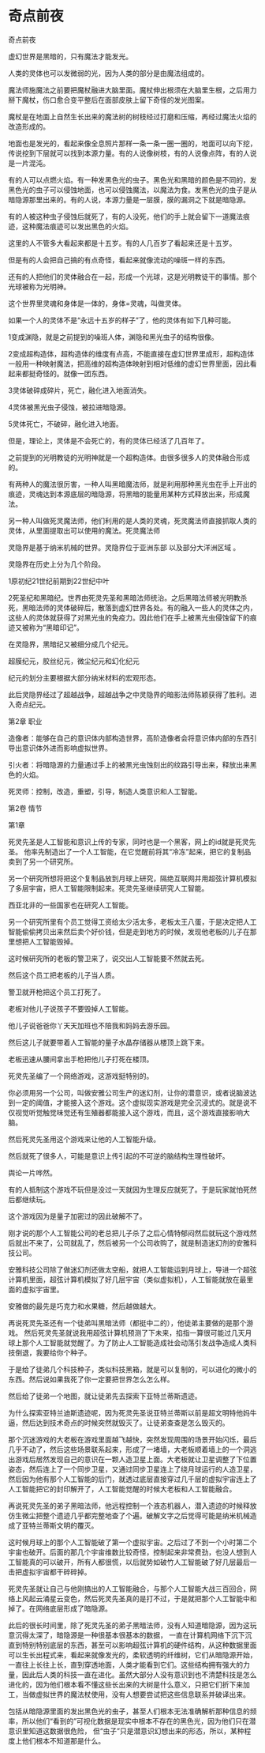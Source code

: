 # 奇点前夜

奇点前夜

虚幻世界是黑暗的，只有魔法才能发光。

人类的灵体也可以发微弱的光，因为人类的部分是由魔法组成的。

魔法师施魔法之前要把魔杖融进大脑里面。魔杖伸出根须在大脑里生根，之后用力掰下魔杖，伤口愈合变平整后在面部皮肤上留下奇怪的发光图案。

魔杖是在地面上自然生长出来的魔法树的树枝经过打磨和压缩，再经过魔法火焰的改造形成的。

地面也是发光的，看起来像全息照片那样一条一条一圈一圈的，地面可以向下挖，传说挖到下层就可以找到本源力量。有的人说像树枝，有的人说像点阵，有的人说是一片混沌。

有的人可以点燃火焰。有一种发黑色光的虫子。黑色光和黑暗的颜色是不同的，发黑色光的虫子可以侵蚀地面，也可以侵蚀魔法，以魔法为食。发黑色光的虫子是从暗隐源那里出来的。有的人说，本源力量是一层膜，膜的漏洞之下就是暗隐源。

有的人被这种虫子侵蚀后就死了，有的人没死，他们的手上就会留下一道魔法痕迹，这种魔法痕迹可以发出黑色的火焰。

这里的人不管多大看起来都是十五岁。有的人几百岁了看起来还是十五岁。

但是有的人会把自己搞的有点奇怪，看起来就像流动的噪斑一样的东西。

还有的人把他们的灵体融合在一起，形成一个光球，这是光明教徒干的事情。那个光球被称为光明神。

这个世界里灵魂和身体是一体的，身体=灵魂，叫做灵体。

如果一个人的灵体不是“永远十五岁的样子”了，他的灵体有如下几种可能。

1变成渊隐，就是之前提到的噪班人体，渊隐和黑光虫子的结构很像。

2变成超构造体，超构造体的维度有点高，不能直接在虚幻世界里成形，超构造体一般用一种映射魔法，把高维的超构造体映射到相对低维的虚幻世界里面，因此看起来都挺奇怪的。就像一团东西。

3灵体破碎成碎片，死亡，融化进入地面消失。

4灵体被黑光虫子侵蚀，被拉进暗隐源。

5灵体死亡，不破碎，融化进入地面。

但是，理论上，灵体是不会死亡的，有的灵体已经活了几百年了。

之前提到的光明教徒的光明神就是一个超构造体。由很多很多人的灵体融合形成的。

有两种人的魔法很厉害，一种人叫黑暗魔法师，就是利用那种黑光虫在手上开出的痕迹，灵魂达到本源底层的暗隐源，将黑暗的能量用某种方式释放出来，形成魔法。

另一种人叫做死灵魔法师，他们利用的是人类的灵魂，死灵魔法师直接抓取人类的灵体，从里面提取出可以使用的魔法。死灵魔法师

灵隐界是基于纳米机械的世界。灵隐界位于亚洲东部 以及部分大洋洲区域 。

灵隐界在历史上分为几个阶段。

1原初纪21世纪前期到22世纪中叶

2死圣纪和黑暗纪。世界由死灵先圣和黑暗法师统治。之后黑暗法师被光明教杀死，黑暗法师的灵体破碎后，散落到虚幻世界各处。有的融入一些人的灵体之内，这些人的灵体就获得了对黑光虫的免疫力。因此他们在手上被黑光虫侵蚀留下的痕迹又被称为“黑暗印记”。

在灵隐界，黑暗纪又被细分成几个纪元。

超膜纪元，胶丝纪元，微尘纪元和幻化纪元

纪元的划分主要根据大部分纳米材料的宏观形态。

此后灵隐界经过了超越战争，超越战争之中灵隐界的暗影法师陈颖获得了胜利。进入奇点纪元。

第2章 职业

造像者：能够在自己的意识体内部构造世界，高阶造像者会将意识体内部的东西引导出意识体外进而影响虚拟世界。

引火者：将暗隐源的力量通过手上的被黑光虫蚀刻出的纹路引导出来，释放出来黑色的火焰。

死灵师：控制，改造，重塑，引导，制造人类意识和人工智能。

第2卷 情节

第1章

死灵先圣是人工智能和意识上传的专家，同时也是一个黑客，网上的id就是死灵先圣。 他率先制造出了一个人工智能，在它觉醒前将其“冷冻”起来，把它的复制品卖到了另一个研究所。

另一个研究所想将把这个复制品放到月球上研究，隔绝互联网并用超弦计算机模拟了多层宇宙，把人工智能限制起来。死灵先圣继续研究人工智能。

西亚北非的一些国家也在研究人工智能。

另一个研究所里有个员工觉得工资给太少活太多，老板太王八蛋，于是决定把人工智能偷偷拷贝出来然后卖个好价钱，但是走到地方的时候，发现他老板的儿子在那里想把人工智能毁掉。

这时候研究所的老板的警卫来了，说交出人工智能要不然就去死。

然后这个员工把老板的儿子当人质。

警卫就开枪把这个员工打死了。

老板对他儿子说孩子不要毁掉人工智能。

他儿子说爸爸你丫天天加班也不陪我和妈妈去游乐园。

然后这儿子就要带着人工智能的量子水晶存储器从楼顶上跳下来。

老板迅速从腰间拿出手枪把他儿子打死在楼顶。

死灵先圣编了一个网络游戏，这游戏挺特别的。

你必须用另一个公司，叫做安雅公司生产的迷幻剂，让你的潜意识，或者说脑波达到一定的阈值，才能接入这个游戏。这个虚拟现实游戏是完全沉浸式的。就是说不仅视觉听觉触觉味觉还有生殖器都能接入这个游戏，而且，这个游戏直接影响大脑。

然后死灵先圣用这个游戏来让他的人工智能升级。

然后就死了很多人，可能是意识上传引起的不可逆的脑结构生理性破坏。

舆论一片哗然。

有的人抵制这个游戏不玩但是没过一天就因为生理反应就死了。于是玩家就怕死然后都继续玩。

这个游戏因为是量子加密过的因此破解不了。

刚才说的那个人工智能公司的老总把儿子杀了之后心情特郁闷然后就玩这个游戏然后就出不来了，公司就乱了，然后被另一个公司收购了，就是制造迷幻剂的安雅科技公司。

安雅科技公司除了做迷幻剂还做太空船，就把人工智能运到月球上，导进一个超弦计算机里面，超弦计算机模拟了好几层宇宙（类似虚拟机），人工智能就放在最里面的虚拟宇宙里。

安雅做的最先是巧克力和水果糖，然后越做越大。

再说死灵先圣还有一个徒弟叫黑暗法师（都挺中二的），他徒弟主要做的是那个游戏。 然后死灵先圣就说我用超弦计算机预测了下未来，掐指一算很可能过几天月球上那个人工智能就觉醒了。为了防止人工智能造成社会动荡引发战争造成人类科技倒退，我要给你个种子。

于是给了徒弟几个科技种子，类似科技黑箱，就是可以复制的，可以进化的微小的东西。然后说如果我死了你一定要把世界怎么怎么样。

然后给了徒弟一个地图，就让徒弟先去探索下亚特兰蒂斯遗迹。

为什么探索亚特兰迪斯遗迹呢，因为死灵先圣说亚特兰蒂斯以前是超文明特他妈牛逼，然后达到技术奇点的时候突然就毁灭了。让徒弟查查是怎么毁灭的。

那个沉迷游戏的大老板在游戏里面越飞越快，突然发现周围的场景开始闪烁，最后几乎不动了，然后这些场景联系起来，形成了一堵墙，大老板顺着墙上的一个洞逃出游戏后居然发现自己的意识在一颗人造卫星上面。大老板就让卫星调整了下位置姿态，然后连上了一个同步卫星，又通过同步卫星连上了绕月球运行的人造卫星，然后因为他有那个人工智能的后门，就透过底层直接穿过几千层的虚拟宇宙连上了人工智能把它的封印解开了，人工智能觉醒的时候大老板和人工智能融合。

再说死灵先圣的弟子黑暗法师，他远程控制一个液态机器人，潜入遗迹的时候释放仿生微尘把整个遗迹几乎都完整地查了个遍。破解文字之后觉得可能是纳米机械造成了亚特兰蒂斯文明的覆灭。

这时候月球上的那个人工智能破了第一个虚拟宇宙。之后过了不到一个小时第二个宇宙也破开。后面的那几个宇宙维数比较奇怪，控制起来非常费劲，也没人想到人工智能真的可以破开，所有人都很慌，以后就势如破竹人工智能破了好几层最后一击把虚拟宇宙都干碎碎掉。

死灵先圣就让自己与他刚搞出的人工智能融合，与那个人工智能大战三百回合，网络上风起云涌星云变色，然后死灵先圣真的是打不过，于是就把那个人工智能中和掉了。在网络底层形成了暗隐源。

此后的很长时间里，除了死灵先圣的弟子黑暗法师，没有人知道暗隐源，因为这玩意沉得太深了，暗隐源是一种很基本很基本的数据， 一直在计算机网络下沉下沉直到特别特别底层的东西，甚至可以影响超弦计算机的硬件结构，从这种数据里面可以生长出程式来，看起来就像发光的，柔软透明的纤维树，它们从暗隐源开始，一直往上长往上长，直到穿透地面，人类才能看到它们。这些结构拥有强大的力量，因此后人类的科技一直在进化。虽然大部分人没有意识到也不清楚科技是怎么进化的，因为他们根本看不懂这些长出来的大树是什么意义，只把它们折下来加工，当做虚拟世界的魔法杖使用，没有人想要尝试把这些信息联系并破译出来。

包括从暗隐源里面的发出黑色光的虫子，甚至人们根本无法准确解析那种信息的频率，所以他们“看到的”可视化数据是现实中根本不存在的黑色光，因为他们只在潜意识里知道这数据很危险， 但“虫子”只是潜意识幻想出来的形态，所以，某种程度上他们根本不知道那是什么。
